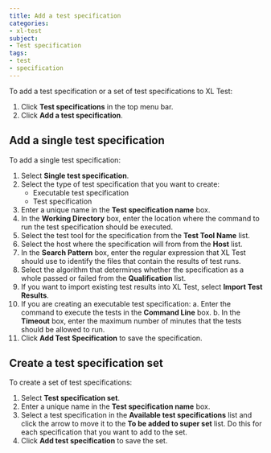 ```yaml
---
title: Add a test specification
categories:
- xl-test
subject:
- Test specification
tags:
- test
- specification
---
```


To add a test specification or a set of test specifications to XL Test:

1. Click **Test specifications** in the top menu bar.
1. Click **Add a test specification**. 

## Add a single test specification

To add a single test specification:

1. Select **Single test specification**.
1. Select the type of test specification that you want to create:
    * Executable test specification
    * Test specification
1. Enter a unique name in the **Test specification name** box.
1. In the **Working Directory** box, enter the location where the command to run the test specification should be executed.
1. Select the test tool for the specification from the **Test Tool Name** list.
1. Select the host where the specification will from from the **Host** list.
1. In the **Search Pattern** box, enter the regular expression that XL Test should use to identify the files that contain the results of test runs.
1. Select the algorithm that determines whether the specification as a whole passed or failed from the **Qualification** list.
1. If you want to import existing test results into XL Test, select **Import Test Results**.
1. If you are creating an executable test specification:
    a. Enter the command to execute the tests in the **Command Line** box.
    b. In the **Timeout** box, enter the maximum number of minutes that the tests should be allowed to run.
1. Click **Add Test Specification** to save the specification.

## Create a test specification set

To create a set of test specifications:

1. Select **Test specification set**.
1. Enter a unique name in the **Test specification name** box.
1. Select a test specification in the **Available test specifications** list and click the arrow to move it to the **To be added to super set** list. Do this for each specification that you want to add to the set.
1. Click **Add test specification** to save the set.
